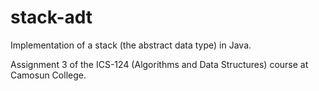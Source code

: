 # stack-adt
Implementation of a stack (the abstract data type) in Java.

Assignment 3 of the ICS-124 (Algorithms and Data Structures) course at Camosun College.
